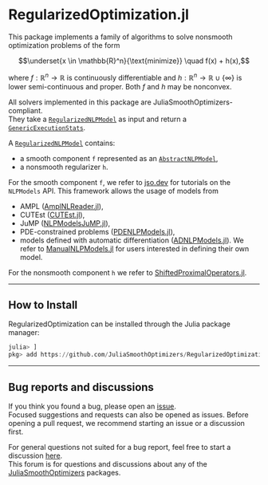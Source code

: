 # RegularizedOptimization.jl

This package implements a family of algorithms to solve nonsmooth optimization problems of the form

```math
\underset{x \in \mathbb{R}^n}{\text{minimize}} \quad f(x) + h(x),
```

where $f : \mathbb{R}^n \to \mathbb{R}$ is continuously differentiable and $h : \mathbb{R}^n \to \mathbb{R} \cup \{\infty\}$ is lower semi-continuous and proper.
Both $f$ and $h$ may be nonconvex.

All solvers implemented in this package are JuliaSmoothOptimizers-compliant.  
They take a [`RegularizedNLPModel`](https://jso.dev/RegularizedProblems.jl/dev/reference#RegularizedProblems.RegularizedNLPModel) as input and return a [`GenericExecutionStats`](https://jso.dev/SolverCore.jl/stable/reference/#SolverCore.GenericExecutionStats).  

A [`RegularizedNLPModel`](https://jso.dev/RegularizedProblems.jl/stable/reference#RegularizedProblems.RegularizedNLPModel) contains:  

- a smooth component `f` represented as an [`AbstractNLPModel`](https://github.com/JuliaSmoothOptimizers/NLPModels.jl),  
- a nonsmooth regularizer `h`.  

For the smooth component `f`, we refer to [jso.dev](https://jso.dev) for tutorials on the `NLPModels` API. This framework allows the usage of models from  
- AMPL ([AmplNLReader.jl](https://github.com/JuliaSmoothOptimizers/AmplNLReader.jl)),  
- CUTEst ([CUTEst.jl](https://github.com/JuliaSmoothOptimizers/CUTEst.jl)),  
- JuMP ([NLPModelsJuMP.jl](https://github.com/JuliaSmoothOptimizers/NLPModelsJuMP.jl)),  
- PDE-constrained problems ([PDENLPModels.jl](https://github.com/JuliaSmoothOptimizers/PDENLPModels.jl)),  
- models defined with automatic differentiation ([ADNLPModels.jl](https://github.com/JuliaSmoothOptimizers/ADNLPModels.jl)).
We refer to [ManualNLPModels.jl](https://github.com/JuliaSmoothOptimizers/ManualNLPModels.jl) for users interested in defining their own model.

For the nonsmooth component `h` we refer to [ShiftedProximalOperators.jl](https://github.com/JuliaSmoothOptimizers/ShiftedProximalOperators.jl).

---

## How to Install

RegularizedOptimization can be installed through the Julia package manager:

```julia
julia> ]
pkg> add https://github.com/JuliaSmoothOptimizers/RegularizedOptimization.jl
```

---

## Bug reports and discussions

If you think you found a bug, please open an [issue](https://github.com/JuliaSmoothOptimizers/RegularizedOptimization.jl/issues).  
Focused suggestions and requests can also be opened as issues. Before opening a pull request, we recommend starting an issue or a discussion first.  

For general questions not suited for a bug report, feel free to start a discussion [here](https://github.com/JuliaSmoothOptimizers/Organization/discussions).  
This forum is for questions and discussions about any of the [JuliaSmoothOptimizers](https://github.com/JuliaSmoothOptimizers) packages.  